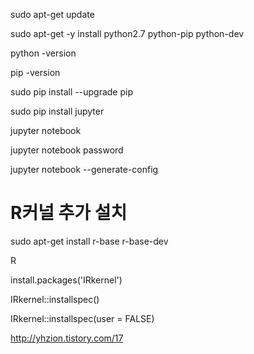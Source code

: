 sudo apt-get update

sudo apt-get -y install python2.7 python-pip python-dev

python -version

pip -version

sudo pip install --upgrade pip

sudo pip install jupyter

jupyter notebook

jupyter notebook password

jupyter notebook --generate-config

# R커널 추가 설치

sudo apt-get install r-base r-base-dev

R

install.packages('IRkernel')

IRkernel::installspec()

IRkernel::installspec(user = FALSE)

http://yhzion.tistory.com/17